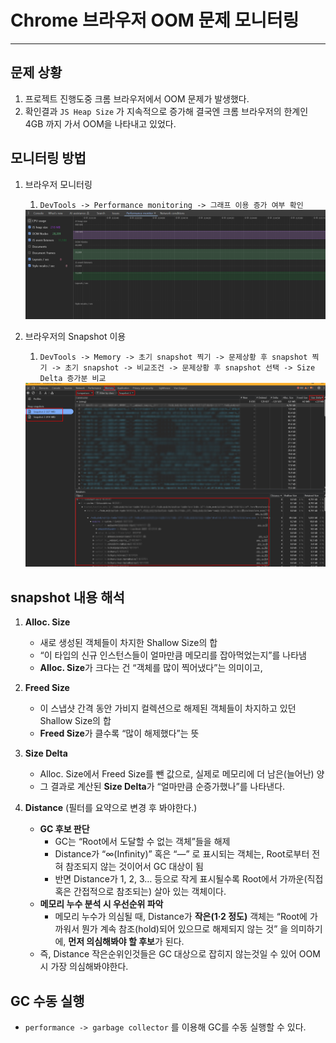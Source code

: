 # Chrome 브라우저 OOM 문제 모니터링

---

>

## 문제 상황

1. 프로젝트 진행도중 크롬 브라우저에서 OOM 문제가 발생했다. 
2. 확인결과 `JS Heap Size` 가 지속적으로 증가해 결국엔 크롬 브라우저의 한계인 4GB 까지 가서 OOM을 나타내고 있었다. 

## 모니터링 방법

1. 브라우저 모니터링

   1. `DevTools -> Performance monitoring -> 그래프 이용 증가 여부 확인 `

   <img src="./images/크롬브라우저_성능모니터링.png" width="700">

2. 브라우저의 Snapshot 이용 

   1. `DevTools -> Memory -> 초기 snapshot 찍기 -> 문제상황 후 snapshot 찍기 -> 초기 snapshot -> 비교조건 -> 문제상황 후 snapshot 선택 -> Size Delta 증가분 비교 `

   <img src="./images/크롬브라우저_성능모니터링2.png" width="700">

## snapshot 내용 해석

1. **Alloc. Size**

   - 새로 생성된 객체들이 차지한 Shallow Size의 합
   - “이 타입의 신규 인스턴스들이 얼마만큼 메모리를 잡아먹었는지”를 나타냄
   - **Alloc. Size**가 크다는 건 “객체를 많이 찍어냈다”는 의미이고,

2. **Freed Size**

   - 이 스냅샷 간격 동안 가비지 컬렉션으로 해제된 객체들이 차지하고 있던 Shallow Size의 합
   - **Freed Size**가 클수록 “많이 해제했다”는 뜻

3. **Size Delta**

   - Alloc. Size에서 Freed Size를 뺀 값으로, 실제로 메모리에 더 남은(늘어난) 양
   - 그 결과로 계산된 **Size Delta**가 “얼마만큼 순증가했나”를 나타낸다. 

4. **Distance** (필터를 요약으로 변경 후 봐야한다.)

   - **GC 후보 판단**
     - GC는 “Root에서 도달할 수 없는 객체”들을 해제
     - Distance가 “∞(Infinity)” 혹은 “—” 로 표시되는 객체는, Root로부터 전혀 참조되지 않는 것이어서 GC 대상이 됨
     - 반면 Distance가 1, 2, 3… 등으로 작게 표시될수록 Root에서 가까운(직접 혹은 간접적으로 참조되는) 살아 있는 객체이다. 
   - **메모리 누수 분석 시 우선순위 파악**
     - 메모리 누수가 의심될 때, Distance가 **작은(1·2 정도)** 객체는 “Root에 가까워서 뭔가 계속 참조(hold)되어 있으므로 해제되지 않는 것” 을 의미하기에, **먼저 의심해봐야 할 후보**가 된다. 
   - 즉, Distance 작은순위인것들은 GC 대상으로 잡히지 않는것일 수 있어 OOM시 가장 의심해봐야한다. 

   

## GC 수동 실행

- `performance -> garbage collector` 를 이용해 GC를 수동 실행할 수 있다. 